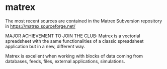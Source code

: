 # matrex

The most recent sources are contained in the Matrex Subversion repository in https://matrex.sourceforge.net/

MAJOR ACHIEVEMENT TO JOIN THE CLUB: Matrex is a vectorial spreadsheet with the same functionalities of a classic spreadsheet application but in a new, different way. 

Matrex is excellent when working with blocks of data coming from databases, feeds, files, external applications, simulations. 
